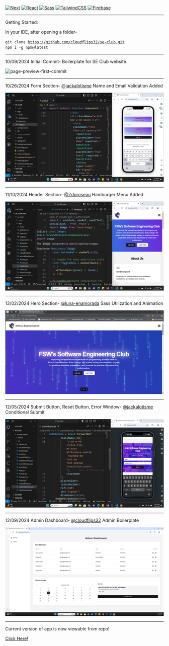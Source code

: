 [![Next](https://img.shields.io/badge/NextJS-v15.0.3-blue.svg?logo=next.js)](https://nextjs.org)
[![React](https://img.shields.io/badge/React-v18-teal.svg?logo=react)](https://react.dev)
[![Sass](https://img.shields.io/badge/Sass-v1.82.0-pink.svg?logo=sass)](https://sass-lang.com/)
[![TailwindCSS](https://img.shields.io/badge/Tailwind%20CSS-v3.4.1-lightblue.svg?logo=tailwindcss)](https://nextjs.org)
[![Firebase](https://img.shields.io/badge/Firebase-v11.0.2-orange.svg?logo=firebase&logoColor=orange)](https://firebase.google.com)

---

Getting Started:

In your IDE, after opening a folder-

<code>git clone https://github.com/cloudflips32/se-club.git
npm i -g npm@latest</code>

---

10/09/2024 Initial Commit- Boilerplate for SE Club website.

![page-preview-first-commit](/public/images/se-club-preview-1.png)

---

10/26/2024 Form Section-
[@jackalotisme](https://github.com/jackalotisme) Name and Email Validation Added

![first-club-PR-merge](/public/images/se-club-contribution-one.png)

---

11/10/2024 Header Section- [@Zduroseau](https://github.com/Zduroseau) Hamburger Menu Added

![second-club-PR-merge](/public/images/se-club-contribution-two.png)

---

12/02/2024 Hero Section- [@luna-enamorada](https://github.com/luna-enamorada) Sass Utilization and Animation

![fourth-club-PR-merge](/public/images/se-club-contribution-four.png)

---

12/05/2024 Submit Button, Reset Button, Error Window- [@jackalotisme](https://github.com/jackalotisme) Conditional Submit

![third-club-PR-merge](/public/images/se-club-contribution-three.png)

---

12/09/2024 Admin Dashboard- [@cloudflips32](https://github.com/cloudflips32) Admin Boilerplate

![fifth-club-PR-merge](/public/images/se-club-contribution-five.png)

---

Current version of app is now viewable from repo!

[Click Here!](https://se-club.vercel.app)
